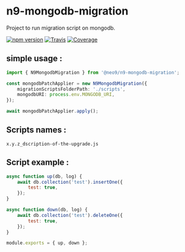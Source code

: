 # n9-mongodb-migration

Project to run migration script on mongodb.

[![npm version](https://img.shields.io/npm/v/@neo9/n9-mongodb-migration.svg)](https://www.npmjs.com/package/@neo9/n9-mongodb-migration)
[![Travis](https://img.shields.io/travis/neo9/n9-mongodb-migration/master.svg)](https://travis-ci.org/neo9/n9-mongodb-migration)
[![Coverage](https://img.shields.io/codecov/c/github/neo9/n9-mongodb-migration/master.svg)](https://codecov.io/gh/neo9/n9-mongodb-migration)

## simple usage :

```typescript
import { N9MongodbMigration } from '@neo9/n9-mongodb-migration';

const mongodbPatchApplier = new N9MongodbMigration({
	migrationScriptsFolderPath: './scripts',
	mongodbURI: process.env.MONGODB_URI,
});

await mongodbPatchApplier.apply();
```

## Scripts names :

`x.y.z_dscription-of-the-upgrade.js`

## Script example :

```js
async function up(db, log) {
	await db.collection('test').insertOne({
		test: true,
	});
}

async function down(db, log) {
	await db.collection('test').deleteOne({
		test: true,
	});
}

module.exports = { up, down };
```

